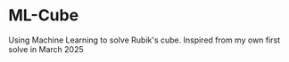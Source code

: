 # ML-Cube
Using Machine Learning to solve Rubik's cube. Inspired from my own first solve in March 2025
